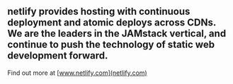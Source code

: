 ## netlify provides hosting with continuous deployment and atomic deploys across CDNs. We are the leaders in the JAMstack vertical, and continue to push the technology of static web development forward.

Find out more at [www.netlify.com](netlify.com)

